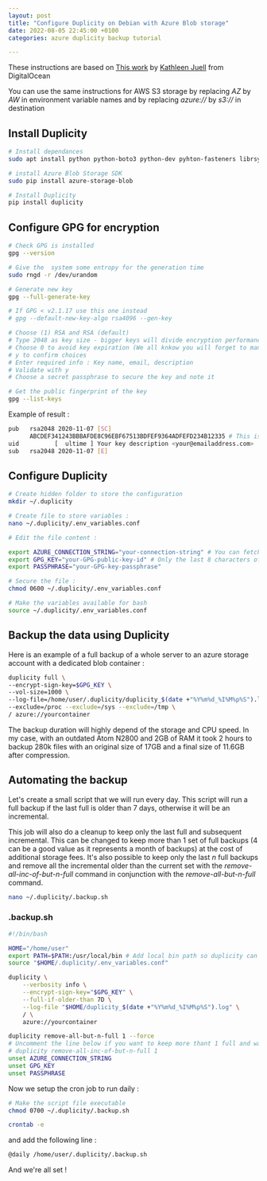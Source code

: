 ```yaml
---
layout: post
title: "Configure Duplicity on Debian with Azure Blob storage"
date: 2022-08-05 22:45:00 +0100
categories: azure duplicity backup tutorial

---
```

These instructions are based on [This work](https://www.digitalocean.com/community/tutorials/how-to-use-duplicity-with-gpg-to-back-up-data-to-digitalocean-spaces) by [Kathleen Juell](https://www.digitalocean.com/community/users/katjuell) from DigitalOcean

You can use the same instructions for AWS S3 storage by replacing *AZ* by *AW* in environment variable names and by replacing *azure://* by *s3://* in destination

## Install Duplicity

```bash
# Install dependances
sudo apt install python python-boto3 python-dev pyhton-fasteners librsync1 librsync-dev gnupg snapd

# install Azure Blob Storage SDK
sudo pip install azure-storage-blob

# Install Duplicity
pip install duplicity
```

## Configure GPG for encryption

```bash
# Check GPG is installed
gpg --version

# Give the  system some entropy for the generation time
sudo rngd -r /dev/urandom

# Generate new key
gpg --full-generate-key

# If GPG < v2.1.17 use this one instead
# gpg --default-new-key-algo rsa4096 --gen-key

# Choose (1) RSA and RSA (default)
# Type 2048 as key size - bigger keys will divide encryption performance by a big amount (8 in my case between 2048 and 4096)
# Choose 0 to avoid key expiration (We all knkow you will forget to mantain your key...)
# y to confirm choices
# Enter required info : Key name, email, description
# Validate with y
# Choose a secret passphrase to secure the key and note it

# Get the public fingerprint of the key
gpg --list-keys
```

Example of result :

```bash
pub   rsa2048 2020-11-07 [SC]
      ABCDEF341243BBBAFDE8C96EBF67513BDFEF9364ADFEFD234B12335 # This is the public fingerprint of your key
uid          [  ultime ] Your key description <your@emailaddress.com>
sub   rsa2048 2020-11-07 [E]
```

## Configure Duplicity

```bash
# Create hidden folder to store the configuration
mkdir ~/.duplicity

# Create file to store variables :
nano ~/.duplicity/.env_variables.conf

# Edit the file content :

export AZURE_CONNECTION_STRING="your-connection-string" # You can fetch this info from the storage account properties or via az CLI : az storage account show-connection-string --resource-group your-RSG-name --name your-account-name 
export GPG_KEY="your-GPG-public-key-id" # Only the last 8 characters of the pub fingerprint
export PASSPHRASE="your-GPG-key-passphrase"

# Secure the file :
chmod 0600 ~/.duplicity/.env_variables.conf

# Make the variables available for bash
source ~/.duplicity/.env_variables.conf

```

## Backup the data using Duplicity

Here is an example of a full backup of a whole server to an azure storage account with a dedicated blob container :

```bash
duplicity full \
--encrypt-sign-key=$GPG_KEY \
--vol-size=1000 \
--log-file=/home/user/.duplicity/duplicity_$(date +"%Y%m%d_%I%M%p%S").log \
--exclude=/proc --exclude=/sys --exclude=/tmp \
/ azure://yourcontainer
```

The backup duration will highly depend of the storage and CPU speed. In my case, with an outdated Atom N2800 and 2GB of RAM it took 2 hours to backup 280k files with an original size of 17GB and a final size of 11.6GB after compression.

## Automating the backup

Let's create a small script that we will run every day. This script will run a full backup if the last full is older than 7 days, otherwise it will be an incremental.

This job will also do a cleanup to keep only the last full and subsequent incremental. This can be changed to keep more than 1 set of full backups (4 can be a good value as it represents a month of backups) at the cost of additional storage fees.
It's also possible to keep only the last *n* full backups and remove all the incremental older than the current set with the *remove-all-inc-of-but-n-full* command in conjunction with the *remove-all-but-n-full* command.

```bash
nano ~/.duplicity/.backup.sh
```

### .backup.sh

```bash
#!/bin/bash

HOME="/home/user"
export PATH=$PATH:/usr/local/bin # Add local bin path so duplicity can be found when installed through pip
source "$HOME/.duplicity/.env_variables.conf"

duplicity \
    --verbosity info \
    --encrypt-sign-key="$GPG_KEY" \
    --full-if-older-than 7D \
    --log-file "$HOME/duplicity_$(date +"%Y%m%d_%I%M%p%S").log" \
    / \
    azure://yourcontainer

duplicity remove-all-but-n-full 1 --force
# Uncomment the line below if you want to keep more thant 1 full and want to clean intermediate inc backups except the last chain
# duplicity remove-all-inc-of-but-n-full 1
unset AZURE_CONNECTION_STRING
unset GPG_KEY
unset PASSPHRASE
```

Now we setup the cron job to run daily :

```bash
# Make the script file executable
chmod 0700 ~/.duplicity/.backup.sh

crontab -e
```

and add the following line :

```bash
@daily /home/user/.duplicity/.backup.sh
```

And we're all set !
